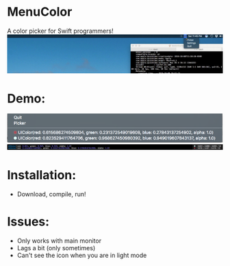 # MenuColor
A color picker for Swift programmers!
![demo](https://github.com/128keaton/MenuColor/blob/master/repo_asset/demo.gif)

# Demo:
![menu](https://github.com/128keaton/MenuColor/blob/master/repo_asset/menu.png)
![playground](https://github.com/128keaton/MenuColor/blob/master/repo_asset/playground.png)
# Installation:
* Download, compile, run!

# Issues:
* Only works with main monitor
* Lags a bit (only sometimes)
* Can't see the icon when you are in light mode

